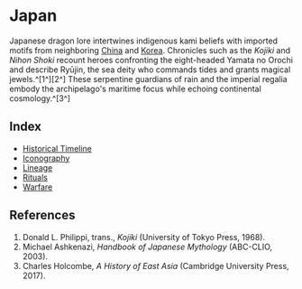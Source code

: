 # Japan

Japanese dragon lore intertwines indigenous kami beliefs with imported motifs from neighboring [China](../china/README.md) and [Korea](../korea/README.md). Chronicles such as the *Kojiki* and *Nihon Shoki* recount heroes confronting the eight-headed Yamata no Orochi and describe Ryūjin, the sea deity who commands tides and grants magical jewels.^[1^][2^] These serpentine guardians of rain and the imperial regalia embody the archipelago's maritime focus while echoing continental cosmology.^[3^]

## Index
- [Historical Timeline](historical-timeline/README.md)
- [Iconography](iconography/README.md)
- [Lineage](lineage/README.md)
- [Rituals](rituals/README.md)
- [Warfare](warfare/README.md)

## References
1. Donald L. Philippi, trans., *Kojiki* (University of Tokyo Press, 1968).
2. Michael Ashkenazi, *Handbook of Japanese Mythology* (ABC-CLIO, 2003).
3. Charles Holcombe, *A History of East Asia* (Cambridge University Press, 2017).
